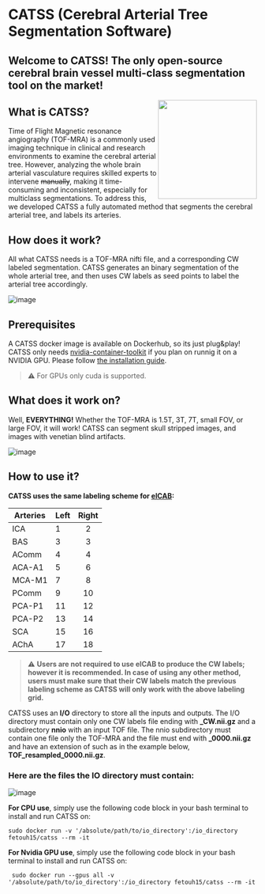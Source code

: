 # CATSS (Cerebral Arterial Tree Segmentation Software) 
 

## Welcome to CATSS! The only open-source cerebral brain vessel multi-class segmentation tool on the market! 
<img align="right" width="200" height="200" src="https://user-images.githubusercontent.com/38469694/232968254-69a4f022-9def-43ac-86e9-ee1c4b84a9b9.jpeg"> 

## What is CATSS?
 Time of Flight Magnetic resonance angiography (TOF-MRA) is a commonly used imaging technique in clinical and research environments to examine the cerebral arterial tree. However, analyzing the whole brain arterial vasculature requires skilled experts to intervene ~~manually~~, making it time-consuming and inconsistent, especially for multiclass segmentations. To address this, we developed CATSS a fully automated method that segments the cerebral arterial tree, and labels its arteries.
 

## How does it work? 
 All what CATSS needs is a TOF-MRA nifti file, and a corresponding CW labeled segmentation. CATSS generates an binary segmentation of the whole arterial tree, and then uses CW labels as seed points to label the arterial tree accordingly.
 
![image](https://user-images.githubusercontent.com/38469694/232989548-eeceee59-68d2-4c86-903b-6c910bd9cacb.png)

## Prerequisites
A CATSS docker image is available on Dockerhub, so its just plug&play! CATSS only needs [nvidia-container-toolkit](https://docs.nvidia.com/datacenter/cloud-native/container-toolkit/install-guide.html) if you plan on runnig it on a NVIDIA GPU.
Please follow [the installation guide](https://docs.nvidia.com/datacenter/cloud-native/container-toolkit/install-guide.html).
> :warning: For GPUs only cuda is supported.
 
 ## What does it work on? 
Well, **EVERYTHING!** Whether the TOF-MRA is 1.5T, 3T, 7T, small FOV, or large FOV, it will work! CATSS can segment skull stripped images, and images with venetian blind artifacts.
 
![image](https://user-images.githubusercontent.com/38469694/232984119-e5e6729c-e54e-46e9-91c8-1720bd1c0dda.png)

## How to use it? 
**CATSS uses the same labeling scheme for [eICAB](https://gitlab.com/FelixDumais/vessel_segmentation_snaillab):**

 | Arteries | Left | Right |
|----------|------|:-----:|
| ICA      | 1    |   2   |
| BAS      | 3   |  3  |
| AComm      | 4   |  4  |
| ACA-A1   | 5    |   6   |
| MCA-M1   | 7    |   8   |
| PComm    | 9    |  10   |
| PCA-P1   | 11   |  12   |
| PCA-P2   | 13   |  14   |
| SCA      | 15   |  16   |
| AChA     | 17   |  18   |

> :warning: **Users are not required to use eICAB to produce the CW labels; however it is recommended. In case of using any other method, users must make sure that their CW labels match the previous labeling scheme as CATSS will only work with the above labeling grid.**


 CATSS uses an **I/O** directory to store all the inputs and outputs. The I/O directory must contain only one CW labels file ending with **_CW.nii.gz** and a subdirectory **nnio** with an input TOF file. The nnio subdirectory must contain one file only the TOF-MRA and the file must end with **_0000.nii.gz** and have an extension of such as in the example below, **TOF_resampled_0000.nii.gz**.
 
### Here are the files the IO directory must contain:
![image](https://user-images.githubusercontent.com/38469694/232751654-642bc4f9-e8c7-45f0-befc-6217dc030daa.png)
 
**For CPU use**, simply use the following code block in your bash terminal to install and run CATSS on:
 ```
 sudo docker run -v '/absolute/path/to/io_directory':/io_directory fetouh15/catss --rm -it
 ```
**For Nvidia GPU use**, simply use the following code block in your bash terminal to install and run CATSS on:
```
 sudo docker run --gpus all -v '/absolute/path/to/io_directory':/io_directory fetouh15/catss --rm -it
 ```
